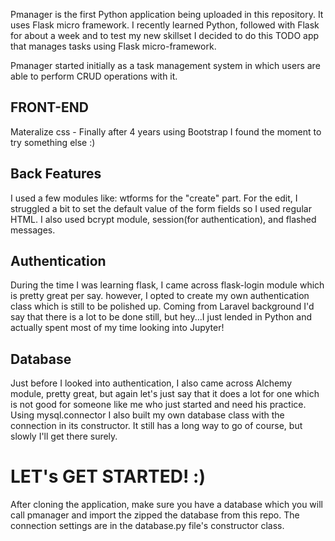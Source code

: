 Pmanager is the first Python application being uploaded in this repository. It uses Flask micro framework.
I recently learned Python, followed with Flask for about a week and to test my new skillset I decided to do this TODO app that manages tasks using Flask micro-framework.

Pmanager started initially as a task management system in which users are able to perform CRUD operations with it.

## FRONT-END
Materalize css - Finally after 4 years using Bootstrap I found the moment to try something else :)

## Back Features 
I used a few modules like: wtforms for the "create" part.
For the edit, I struggled a bit to set the default value of the form fields so I used regular HTML.
I also used bcrypt module, session(for authentication), and flashed messages.

## Authentication
During the time I was learning flask, I came across flask-login module which is pretty great per say. however, I opted to create my own authentication class which is still to be polished up.
Coming from Laravel background I'd say that there is a lot to be done still, but hey...I just lended in Python and actually spent most of my time looking into Jupyter!

## Database
Just before I looked into authentication, I also came across Alchemy module, pretty great, but again let's just say that it does a lot for one which is not good for someone like me who just started and need his practice.
Using mysql.connector I also built my own database class with the connection in its constructor.
It still has a long way to go of course, but slowly I'll get there surely.

# LET's GET STARTED! :)
After cloning the application, make sure you have a database which you will call pmanager and import the zipped the database from this repo.
The connection settings are in the database.py file's constructor class.



